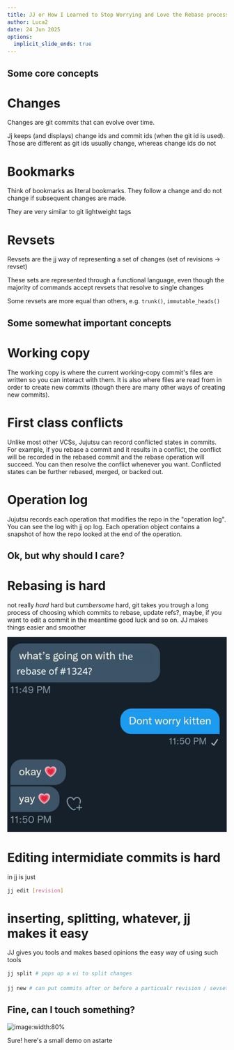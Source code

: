 ```yaml
---
title: JJ or How I Learned to Stop Worrying and Love the Rebase process
author: Luca2
date: 24 Jun 2025
options:
  implicit_slide_ends: true
---
```


Some core concepts
---

# Changes
Changes are git commits that can evolve over time.

Jj keeps (and displays) change ids and commit ids (when the git id is used).
Those are different as git ids usually change, whereas change ids do not

# Bookmarks
Think of bookmarks as literal bookmarks. They follow a change and do not change
if subsequent changes are made.

They are very similar to git lightweight tags

# Revsets
Revsets are the jj way of representing a set of changes (set of revisions ->
revset)

These sets are represented through a functional language, even though the
majority of commands accept revsets that resolve to single changes

Some revsets are more equal than others, e.g. `trunk()`, `immutable_heads()` 

Some somewhat important concepts
---

# Working copy
The working copy is where the current working-copy commit's files are written so
you can interact with them. It is also where files are read from in order to
create new commits (though there are many other ways of creating new commits).

# First class conflicts
Unlike most other VCSs, Jujutsu can record conflicted states in commits. For
example, if you rebase a commit and it results in a conflict, the conflict will
be recorded in the rebased commit and the rebase operation will succeed. You can
then resolve the conflict whenever you want. Conflicted states can be further
rebased, merged, or backed out.

# Operation log
Jujutsu records each operation that modifies the repo in the "operation log".
You can see the log with jj op log. Each operation object contains a snapshot of
how the repo looked at the end of the operation.

Ok, but why should I care?
---
<!-- column_layout: [1,1] -->

<!-- column: 0 -->

# Rebasing is hard
not really _hard_ hard but _cumbersome_ hard, git takes you trough a long process of choosing which commits to rebase, update refs?, maybe, if you want to edit a commit in the meantime good luck and so on. JJ makes things easier and
smoother

![image:width:80%](images/kitten.png)
<!-- column: 1 -->

# Editing intermidiate commits is hard

in jj is just

```bash
jj edit [revision]
```

# inserting, splitting, whatever, jj makes it easy
JJ gives you tools and makes based opinions the easy way of using such tools
```bash
jj split # pops up a ui to split changes

jj new # can put commits after or before a particualr revision / sevset
```
<!-- reset_layout -->

Fine, can I touch something?
---

![image:width:80%](images/output.gif)

Sure! here's a small demo on astarte

